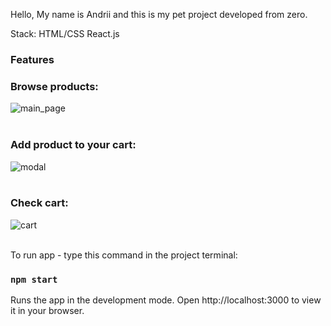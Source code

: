 Hello, My name is Andrii and this is my pet project developed from zero.

Stack: HTML/CSS React.js

<h3>Features</h3>   
<h3>Browse products:</h3>

![main_page](https://storage.googleapis.com/kraftdrew_marketplace_assets/img_desc/main_page.png)
</br>
</br>

<h3> Add product to your cart:</h3>   

![modal](https://storage.googleapis.com/kraftdrew_marketplace_assets/img_desc/modal.png)
</br>
</br>

<h3>Check cart:</h3>

![cart](https://storage.googleapis.com/kraftdrew_marketplace_assets/img_desc/cart.png)
</br>
</br>

To run app - type this command in the project terminal:

### `npm start`
Runs the app in the development mode.
Open http://localhost:3000 to view it in your browser.